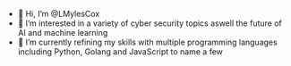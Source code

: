 - 👋 Hi, I’m @LMylesCox
- 👀 I’m interested in a variety of cyber security topics aswell the future of AI and machine learning
- 🌱 I’m currently refining my skills with multiple programming languages including Python, Golang and JavaScript to name a few
